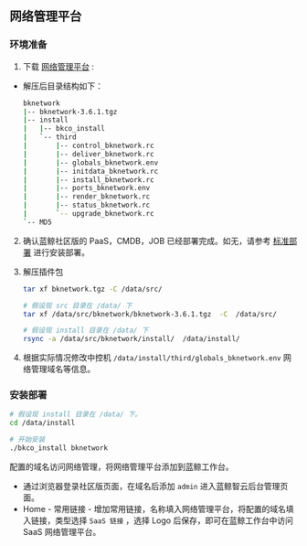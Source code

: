 ## 网络管理平台

### 环境准备

1. 下载 [网络管理平台](https://bk.tencent.com/download_sdk/) :
  - 解压后目录结构如下：
  
    ```bash
    bknetwork
    |-- bknetwork-3.6.1.tgz
    |-- install
    |   |-- bkco_install
    |   `-- third
    |       |-- control_bknetwork.rc
    |       |-- deliver_bknetwork.rc
    |       |-- globals_bknetwork.env
    |       |-- initdata_bknetwork.rc
    |       |-- install_bknetwork.rc
    |       |-- ports_bknetwork.env
    |       |-- render_bknetwork.rc
    |       |-- status_bknetwork.rc
    |       `-- upgrade_bknetwork.rc
    `-- MD5
    ```

2. 确认蓝鲸社区版的 PaaS，CMDB，JOB 已经部署完成。如无，请参考 [标准部署](../../基础包安装/多机部署/quick_install.md) 进行安装部署。

3. 解压插件包

    ```bash
    tar xf bknetwork.tgz -C /data/src/

    # 假设现 src 目录在 /data/ 下
    tar xf /data/src/bknetwork/bknetwork-3.6.1.tgz  -C  /data/src/

    # 假设现 install 目录在 /data/ 下
    rsync -a /data/src/bknetwork/install/  /data/install/
    ```

4. 根据实际情况修改中控机 `/data/install/third/globals_bknetwork.env` 网络管理域名等信息。

### 安装部署

  ```bash
  # 假设现 install 目录在 /data/ 下。
  cd /data/install

  # 开始安装
  ./bkco_install bknetwork
  ```

配置的域名访问网络管理，将网络管理平台添加到蓝鲸工作台。

  * 通过浏览器登录社区版页面，在域名后添加 `admin` 进入蓝鲸智云后台管理页面。
  * Home - 常用链接 - 增加常用链接，名称填入网络管理平台，将配置的域名填入链接，类型选择 `SaaS 链接` ，选择 Logo 后保存，即可在蓝鲸工作台中访问 SaaS 网络管理平台。
